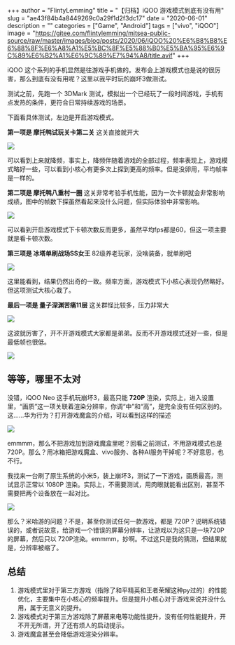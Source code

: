 +++
author = "FlintyLemming"
title = "【归档】iQOO 游戏模式到底有没有用"
slug = "ae43f84b4a8449269c0a29f1d2f3dc17"
date = "2020-06-01"
description = ""
categories = ["Game", "Android"]
tags = ["vivo", "iQOO"]
image = "https://gitee.com/flintylemming/mitsea-public-source/raw/master/images/blog/posts/2020/06/iQOO%20%E6%B8%B8%E6%88%8F%E6%A8%A1%E5%BC%8F%E5%88%B0%E5%BA%95%E6%9C%89%E6%B2%A1%E6%9C%89%E7%94%A8/title.avif"
+++

iQOO 这个系列的手机显然是往游戏手机做的。发布会上游戏模式也是说的很厉害，那么到底有没有用呢？这里以我平时玩的崩坏3做测试。

测试之前，先跑一个 3DMark 测试，模拟出一个已经玩了一段时间游戏，手机有点发热的条件，更符合日常持续游戏的场景。

下面看具体测试，左边是开启游戏模式。

**第一项是 摩托鸭试玩关卡第二关**
这关直接就开大

![](https://gitee.com/flintylemming/mitsea-public-source/raw/master/images/blog/posts/2020/06/iQOO%20%E6%B8%B8%E6%88%8F%E6%A8%A1%E5%BC%8F%E5%88%B0%E5%BA%95%E6%9C%89%E6%B2%A1%E6%9C%89%E7%94%A8/1.avif)

可以看到上来就降频，事实上，降频伴随着游戏的全部过程，频率表现上，游戏模式略好一些，可以看到小核心有更多次上探到更高的频率。但是没卵用，平均帧率是一样的。

**第二项是 摩托鸭八重村一圈**
这关非常考验手机性能，因为一次卡顿就会非常影响成绩，图中的帧数下探虽然看起来没什么问题，但实际体验中非常影响。

![](https://gitee.com/flintylemming/mitsea-public-source/raw/master/images/blog/posts/2020/06/iQOO%20%E6%B8%B8%E6%88%8F%E6%A8%A1%E5%BC%8F%E5%88%B0%E5%BA%95%E6%9C%89%E6%B2%A1%E6%9C%89%E7%94%A8/2.avif)

可以看到开启游戏模式下卡顿次数反而更多，虽然平均fps都是60，但这一项主要就是看卡顿次数。

**第三项是 冰塔单刷战场SS女王**
82级养老玩家，没啥装备，就单刷吧

![](https://gitee.com/flintylemming/mitsea-public-source/raw/master/images/blog/posts/2020/06/iQOO%20%E6%B8%B8%E6%88%8F%E6%A8%A1%E5%BC%8F%E5%88%B0%E5%BA%95%E6%9C%89%E6%B2%A1%E6%9C%89%E7%94%A8/3.avif)

这里能看到，结果仍然出奇的一致。频率方面，游戏模式下小核心表现仍然略好。但这项测试大核心栽了。

**最后一项是 量子深渊苦痛11层**
这关群怪比较多，压力非常大

![](https://gitee.com/flintylemming/mitsea-public-source/raw/master/images/blog/posts/2020/06/iQOO%20%E6%B8%B8%E6%88%8F%E6%A8%A1%E5%BC%8F%E5%88%B0%E5%BA%95%E6%9C%89%E6%B2%A1%E6%9C%89%E7%94%A8/4.avif)

这波就厉害了，开不开游戏模式大家都是弟弟。反而不开游戏模式还好一些，但是最低帧也很低。

![](https://gitee.com/flintylemming/mitsea-public-source/raw/master/images/blog/posts/2020/06/iQOO%20%E6%B8%B8%E6%88%8F%E6%A8%A1%E5%BC%8F%E5%88%B0%E5%BA%95%E6%9C%89%E6%B2%A1%E6%9C%89%E7%94%A8/5.avif)

## 等等，哪里不太对
没错，iQOO Neo 这手机玩崩坏3，最高只能 **720P** 渲染，实际上，进入设置里，“画质”这一项关联着渲染分辨率，你调“中”和“高”，是完全没有任何区别的。这……华为行为？打开游戏魔盒的介绍，可以看到这样的描述

![](https://gitee.com/flintylemming/mitsea-public-source/raw/master/images/blog/posts/2020/06/iQOO%20%E6%B8%B8%E6%88%8F%E6%A8%A1%E5%BC%8F%E5%88%B0%E5%BA%95%E6%9C%89%E6%B2%A1%E6%9C%89%E7%94%A8/6.avif)

emmmm，那么不把游戏加到游戏魔盒里呢？回看之前测试，不用游戏模式也是 720P。那么？用冰箱把游戏魔盒、vivo服务、各种AI服务干掉呢？不好意思，也不行。

我找来一台刷了原生系统的小米5，装上崩坏3，测试了一下游戏，画质最高，测试显示正常以 1080P 渲染。实际上，不需要测试，用肉眼就能看出区别，甚至不需要把两个设备放在一起对比。

![](https://gitee.com/flintylemming/mitsea-public-source/raw/master/images/blog/posts/2020/06/iQOO%20%E6%B8%B8%E6%88%8F%E6%A8%A1%E5%BC%8F%E5%88%B0%E5%BA%95%E6%9C%89%E6%B2%A1%E6%9C%89%E7%94%A8/7.avif)

那么？米哈游的问题？不是，甚至你测试任何一款游戏，都是 720P？说明系统错误的，或者说故意，给游戏一个错误的屏幕分辨率，让游戏以为这只是一块720P的屏幕，然后只以 720P渲染。emmmm，妙啊。不过这只是我的猜测，但结果就是，分辨率被缩了。

## 总结
1. 游戏模式里对于第三方游戏（指除了和平精英和王者荣耀这种py过的）的性能优化，主要集中在小核心的频率提升。但是提升小核心对于游戏来说并没什么用，属于无意义的提升。
2. 游戏模式对于第三方游戏除了屏蔽来电等功能性提升，没有任何性能提升，开不开无所谓，开了还有烦人的启动提示。
3. 游戏魔盒甚至会降低游戏渲染分辨率。